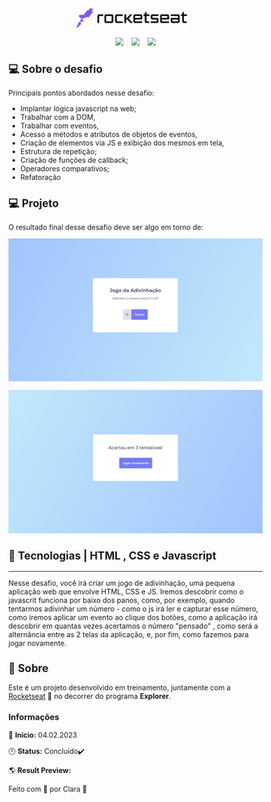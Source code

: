 <div align="center">
<img width="220px" src="https://raw.githubusercontent.com/Rocketseat/awesome/master/assets/logo_rocketseat.png" alt="">&nbsp;&nbsp;&nbsp;
<img width="150px" src="https://www.rocketseat.com.br/_next/image?url=%2Fassets%2Flogos%2Fexplorer.svg&w=256&q=75"  alt="">
<br>
<p align="center">
<img src="https://img.shields.io/github/last-commit/Clara-Pacheco/n05-explorer-rocketseat-jogo_da_adivinhacao"/>&nbsp;&nbsp;&nbsp;
<img src="https://img.shields.io/github/repo-size/Clara-Pacheco/n05-explorer-rocketseat-jogo_da_adivinhacao"/>&nbsp;&nbsp;&nbsp;
<img src="https://img.shields.io/github/languages/count/Clara-Pacheco/n05-explorer-rocketseat-jogo_da_adivinhacao"/>
</p>
</div>

## 💻 Sobre o desafio

Principais pontos abordados nesse desafio:

- Implantar lógica javascript na web;
- Trabalhar com a DOM,
- Trabalhar com eventos,
- Acesso a métodos e atributos de objetos de eventos,
- Criação de elementos via JS e exibição dos mesmos em tela,
- Estrutura de repetição;
- Criação de funções de callback;
- Operadores comparativos;
- Refatoração


## 💻 Projeto

O resultado final desse desafio deve ser algo em torno de:

![Project´s preview](https://github.com/Clara-Pacheco/n05-explorer-rocketseat-jogo_da_adivinhacao/blob/main/project_preview/Screen1.png)

![Project´s preview](https://github.com/Clara-Pacheco/n05-explorer-rocketseat-jogo_da_adivinhacao/blob/main/project_preview/Screen2.png)

## 🧪 Tecnologias | HTML , CSS e Javascript
---
Nesse desafio, você irá criar um jogo de adivinhação, uma pequena aplicação web que envolve HTML, CSS e JS. Iremos descobrir como o javascrit funciona por baixo dos panos, como, por exemplo, quando tentarmos adivinhar um número - como o js irá ler e capturar esse número, como iremos aplicar um evento ao clique dos botões, como a aplicação irá descobrir em quantas vezes acertamos o número "pensado" , como será a alternância entre as 2 telas da aplicação, e, por fim, como fazemos para jogar novamente.
##  📕 Sobre  

<p>Este é um projeto desenvolvido em treinamento, juntamente com a 
<a  href="https://www.rocketseat.com.br">Rocketseat</a> 🚀
no decorrer do programa <b>Explorer</b>.

### Informações  

📅 **Início:** 04.02.2023

🕛 **Status:** Concluído✔️

🌎 **Result Preview: [](https://clara-pacheco.github.io/n05-explorer-rocketseat-jogo_da_adivinhacao/)**

Feito com 💜 por Clara 🚀
</p>
